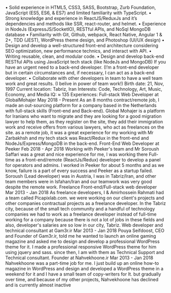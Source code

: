 • Solid experience in HTML5, CSS3, SASS, Bootstrap, Zurb Foundation,
JavaScript (ES5, ES6, & ES7) and limited familiarity with TypeScript.
• Strong knowledge and experience in ReactJS/ReduxJs and it’s dependencies
and methods like SSR, react-router, and helmet.
• Experience in NodeJs (ExpressJS/SocketIO), RESTful APIs, and NoSql MongoDB
database
• Familiarity with Git, Github, webpack, React Native, Angular 1 & 2+, TDD (JEST),
WordPress theme design, and Photoshop (UI/UX design)
• Design and develop a well-structured front-end architecture considering SEO
optimization, new performance technics, and interact with API.
• Writing reusable, clean, and modular code.
• Design and develop back-end RESTful APIs using JavaScript tech stack (like
NodeJs and MongoDB) If you have an urgent need to a back-end developer.
(I’m a front-end developer but in certain circumstances and, if necessary, I can
act as a back-end developer.
• Collaborate with other developers in team to have a well team work and great
results. (I belive in power of team work!)
Birth date: 21, Nov, 1997
Current location: Tabriz, Iran
Interests: Code, Technology, Art,
Music, Economy, and Media
IQ: ≈ 135
Experiences: Full-stack Web Developer at GlobalMohajer
May 2018 - Present
As an 8 months contract/remote job, I made an out-sourcing platform for a company
based in the Netherlands with full-stack skills (Front-end and Back-end). Global
Mohajer is a platform for Iranians who want to migrate and they are looking for a
good migration lawyer to help them, as they register on the site, they add their
immigration work and receive offers from various lawyers, who act as freelances on
the site. as a remote job, it was a great experience for my working with Mr Zarbakhsh
and my tech stack was React/Redux in the front-end and NodeJs/Express/MongoDB in
the back-end.
Front-End Web Developer at Peeker
Feb 2018 - Apr 2018
Working with Peeker's team and Mr Soroush Saffari was a great and nice experience
for me, I was working there Full-time as a front-end/remote (ReactJs/Redux)
developer to develop a panel for operators and admins.
I worked in Peeker for about 5 months and as we know, failure is a part of every
success and Peeker as a startup failed. Soroush (Lead developer) was in Austria, I was
in Tabriz/Iran, and other team members were in Isfahan/Iran and our teamwork was
very good despite the remote work.
Freelance Front-end/Full-stack web developer
Mar 2013 - Jan 2018
As freelance developers, I & Amirhossein Rahmati had a team called Picapixlab.com.
we were working on our client's projects and other companies contractual projects as
a freelance developer. In the Tabriz city, because of the small tech community and a
handful of technology companies we had to work as a freelance developer instead of
full-time working for a company because there is not a lot of jobs in these fields and
also, developer's salaries are so low in our city, Tabriz.
Web developer and technical consultant at Gam3r.ir
Mar 2013 - Jan 2018
Pouya Seifdoost, CEO and Founder of Gam3r.ir, told me he wanted to launch an
online gaming magazine and asked me to design and develop a professional
WordPress theme for it. I made a professional responsive WordPress theme for him
using jquery and sass. since then, I am with them as Technical Support and Technical
consultant.
Founder at Nahvekhoone.ir
Mar 2013 - Jan 2018
Nahvekhoone was a part-time job for me. I just build up an online how-to magazine in
WordPress and design and developed a WordPress theme in a weekend for it and I
have a small team of copy-writers for It. but gradually over time, and because of my
other projects, Nahvekhoone has declined and is currently almost inactive
